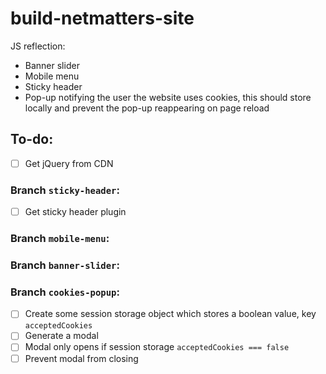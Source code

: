 # build-netmatters-site
JS reflection:
- Banner slider
- Mobile menu
- Sticky header
- Pop-up notifying the user the website uses cookies, this should store locally and prevent the pop-up reappearing on page reload

## To-do:
- [ ] Get jQuery from CDN

### Branch `sticky-header`:
- [ ] Get sticky header plugin

### Branch `mobile-menu`:

### Branch `banner-slider`:

### Branch `cookies-popup`:
- [ ] Create some session storage object which stores a boolean value, key `acceptedCookies`
- [ ] Generate a modal
- [ ] Modal only opens if session storage `acceptedCookies === false`
- [ ] Prevent modal from closing
